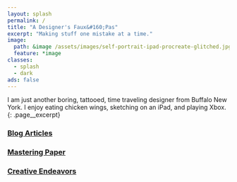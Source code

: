 ```yaml
---
layout: splash
permalink: /
title: "A Designer's Faux&#160;Pas"
excerpt: "Making stuff one mistake at a time."
image:
  path: &image /assets/images/self-portrait-ipad-procreate-glitched.jpg
  feature: *image
classes:
  - splash
  - dark
ads: false
---
```


I am just another boring, tattooed, time traveling designer from Buffalo New York. I enjoy eating chicken wings, sketching on an iPad, and playing Xbox.
{: .page__excerpt}

<div class="list">
  <h3 class="item">
   <a class="item__title" href="{{ site.url }}/articles/">Blog Articles</a>
  </h3>
  <h3 class="item">
    <a class="item__title" href="{{ site.url }}/mastering-paper/">Mastering Paper</a>
  </h3>
  <h3 class="item">
    <a class="item__title" href="{{ site.url }}/work/">Creative Endeavors</a>
  </h3>
</div>
